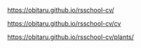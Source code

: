 https://obitaru.github.io/rsschool-cv/


https://obitaru.github.io/rsschool-cv/cv


https://obitaru.github.io/rsschool-cv/plants/
